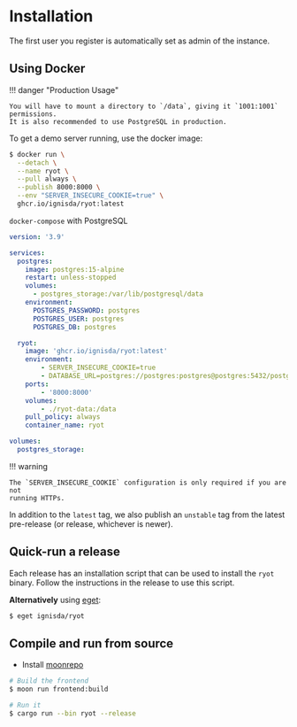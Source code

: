 # Installation

The first user you register is automatically set as admin of the instance.

## Using Docker

!!! danger "Production Usage"

    You will have to mount a directory to `/data`, giving it `1001:1001` permissions.
    It is also recommended to use PostgreSQL in production.

To get a demo server running, use the docker image:

```bash
$ docker run \
  --detach \
  --name ryot \
  --pull always \
  --publish 8000:8000 \
  --env "SERVER_INSECURE_COOKIE=true" \
  ghcr.io/ignisda/ryot:latest
```

`docker-compose` with PostgreSQL

```yaml
version: '3.9'

services:
  postgres:
    image: postgres:15-alpine
    restart: unless-stopped
    volumes:
      - postgres_storage:/var/lib/postgresql/data
    environment:
      POSTGRES_PASSWORD: postgres
      POSTGRES_USER: postgres
      POSTGRES_DB: postgres

  ryot:
    image: 'ghcr.io/ignisda/ryot:latest'
    environment:
        - SERVER_INSECURE_COOKIE=true
        - DATABASE_URL=postgres://postgres:postgres@postgres:5432/postgres
    ports:
        - '8000:8000'
    volumes:
        - ./ryot-data:/data
    pull_policy: always
    container_name: ryot

volumes:
  postgres_storage:
```

!!! warning

    The `SERVER_INSECURE_COOKIE` configuration is only required if you are not
    running HTTPs.

In addition to the `latest` tag, we also publish an `unstable` tag from the latest
pre-release (or release, whichever is newer).

## Quick-run a release

Each release has an installation script that can be used to install the `ryot`
binary. Follow the instructions in the release to use this script.

**Alternatively** using [eget](https://github.com/zyedidia/eget):

```bash
$ eget ignisda/ryot
```

## Compile and run from source

- Install [moonrepo](https://moonrepo.dev/)

```bash
# Build the frontend
$ moon run frontend:build

# Run it
$ cargo run --bin ryot --release
```
